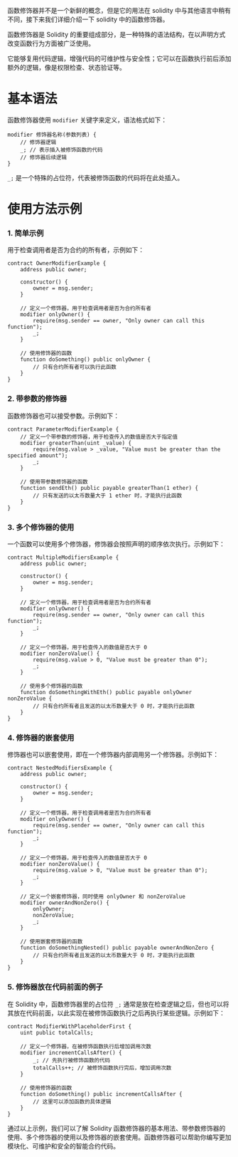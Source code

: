 函数修饰器并不是一个新鲜的概念，但是它的用法在 solidity 中与其他语言中稍有不同，接下来我们详细介绍一下 solidity 中的函数修饰器。

函数修饰器是 Solidity 的重要组成部分，是一种特殊的语法结构，在以声明方式改变函数行为方面被广泛使用。

它能够复用代码逻辑，增强代码的可维护性与安全性；它可以在函数执行前后添加额外的逻辑，像是权限检查、状态验证等。

# 基本语法
函数修饰器使用 `modifier` 关键字来定义，语法格式如下：
```solidity
modifier 修饰器名称(参数列表) {
    // 修饰器逻辑
    _; // 表示插入被修饰函数的代码
    // 修饰器后续逻辑
}
```
`_;` 是一个特殊的占位符，代表被修饰函数的代码将在此处插入。

# 使用方法示例
### 1. 简单示例
用于检查调用者是否为合约的所有者，示例如下：

```solidity
contract OwnerModifierExample {
    address public owner;

    constructor() {
        owner = msg.sender;
    }

    // 定义一个修饰器，用于检查调用者是否为合约所有者
    modifier onlyOwner() {
        require(msg.sender == owner, "Only owner can call this function");
        _;
    }

    // 使用修饰器的函数
    function doSomething() public onlyOwner {
        // 只有合约所有者可以执行此函数
    }
}
```
### 2. 带参数的修饰器
函数修饰器也可以接受参数。示例如下：

```solidity
contract ParameterModifierExample {
    // 定义一个带参数的修饰器，用于检查传入的数值是否大于指定值
    modifier greaterThan(uint _value) {
        require(msg.value > _value, "Value must be greater than the specified amount");
        _;
    }

    // 使用带参数修饰器的函数
    function sendEth() public payable greaterThan(1 ether) {
        // 只有发送的以太币数量大于 1 ether 时，才能执行此函数
    }
}
```
### 3. 多个修饰器的使用
一个函数可以使用多个修饰器，修饰器会按照声明的顺序依次执行。示例如下：

```solidity
contract MultipleModifiersExample {
    address public owner;

    constructor() {
        owner = msg.sender;
    }

    // 定义一个修饰器，用于检查调用者是否为合约所有者
    modifier onlyOwner() {
        require(msg.sender == owner, "Only owner can call this function");
        _;
    }

    // 定义一个修饰器，用于检查传入的数值是否大于 0
    modifier nonZeroValue() {
        require(msg.value > 0, "Value must be greater than 0");
        _;
    }

    // 使用多个修饰器的函数
    function doSomethingWithEth() public payable onlyOwner nonZeroValue {
        // 只有合约所有者且发送的以太币数量大于 0 时，才能执行此函数
    }
}
```
### 4. 修饰器的嵌套使用
修饰器也可以嵌套使用，即在一个修饰器内部调用另一个修饰器。示例如下：

```solidity
contract NestedModifiersExample {
    address public owner;

    constructor() {
        owner = msg.sender;
    }

    // 定义一个修饰器，用于检查调用者是否为合约所有者
    modifier onlyOwner() {
        require(msg.sender == owner, "Only owner can call this function");
        _;
    }

    // 定义一个修饰器，用于检查传入的数值是否大于 0
    modifier nonZeroValue() {
        require(msg.value > 0, "Value must be greater than 0");
        _;
    }

    // 定义一个嵌套修饰器，同时使用 onlyOwner 和 nonZeroValue
    modifier ownerAndNonZero() {
        onlyOwner;
        nonZeroValue;
        _;
    }

    // 使用嵌套修饰器的函数
    function doSomethingNested() public payable ownerAndNonZero {
        // 只有合约所有者且发送的以太币数量大于 0 时，才能执行此函数
    }
}
```
### 5. 修饰器放在代码前面的例子

在 Solidity 中，函数修饰器里的占位符 `_;` 通常是放在检查逻辑之后，但也可以将其放在代码前面，以此实现在被修饰函数执行之后再执行某些逻辑。示例如下：

```solidity
contract ModifierWithPlaceholderFirst {
    uint public totalCalls;

    // 定义一个修饰器，在被修饰函数执行后增加调用次数
    modifier incrementCallsAfter() {
        _; // 先执行被修饰函数的代码
        totalCalls++; // 被修饰函数执行完后，增加调用次数
    }

    // 使用修饰器的函数
    function doSomething() public incrementCallsAfter {
        // 这里可以添加函数的具体逻辑
    }
}
```
通过以上示例，我们可以了解 Solidity 函数修饰器的基本用法、带参数修饰器的使用、多个修饰器的使用以及修饰器的嵌套使用。函数修饰器可以帮助你编写更加模块化、可维护和安全的智能合约代码。